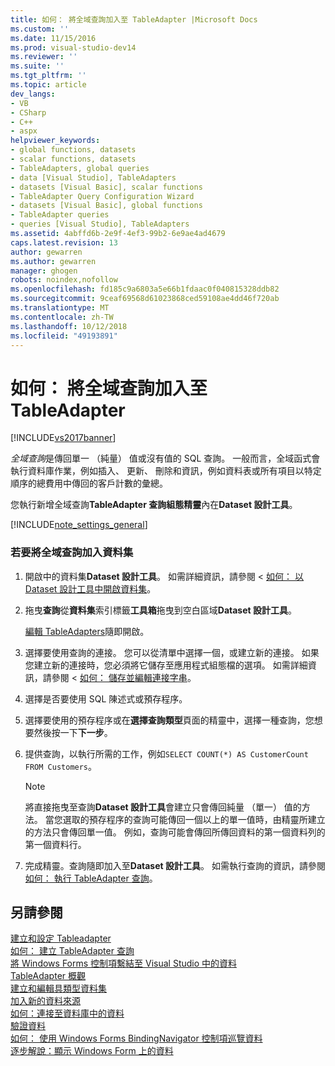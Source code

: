 ```yaml
---
title: 如何： 將全域查詢加入至 TableAdapter |Microsoft Docs
ms.custom: ''
ms.date: 11/15/2016
ms.prod: visual-studio-dev14
ms.reviewer: ''
ms.suite: ''
ms.tgt_pltfrm: ''
ms.topic: article
dev_langs:
- VB
- CSharp
- C++
- aspx
helpviewer_keywords:
- global functions, datasets
- scalar functions, datasets
- TableAdapters, global queries
- data [Visual Studio], TableAdapters
- datasets [Visual Basic], scalar functions
- TableAdapter Query Configuration Wizard
- datasets [Visual Basic], global functions
- TableAdapter queries
- queries [Visual Studio], TableAdapters
ms.assetid: 4abffd6b-2e9f-4ef3-99b2-6e9ae4ad4679
caps.latest.revision: 13
author: gewarren
ms.author: gewarren
manager: ghogen
robots: noindex,nofollow
ms.openlocfilehash: fd185c9a6803a5e66b1fdaac0f040815328ddb82
ms.sourcegitcommit: 9ceaf69568d61023868ced59108ae4dd46f720ab
ms.translationtype: MT
ms.contentlocale: zh-TW
ms.lasthandoff: 10/12/2018
ms.locfileid: "49193891"
---
```

# <a name="how-to-add-global-queries-to-a-tableadapter"></a>如何： 將全域查詢加入至 TableAdapter
[!INCLUDE[vs2017banner](../includes/vs2017banner.md)]

*全域查詢*是傳回單一 （純量） 值或沒有值的 SQL 查詢。 一般而言，全域函式會執行資料庫作業，例如插入、 更新、 刪除和資訊，例如資料表或所有項目以特定順序的總費用中傳回的客戶計數的彙總。  
  
 您執行新增全域查詢**TableAdapter 查詢組態精靈**內在**Dataset 設計工具**。  
  
 [!INCLUDE[note_settings_general](../includes/note-settings-general-md.md)]  
  
### <a name="to-add-a-global-query-to-a-dataset"></a>若要將全域查詢加入資料集  
  
1.  開啟中的資料集**Dataset 設計工具**。 如需詳細資訊，請參閱 <<c0> [ 如何： 以 Dataset 設計工具中開啟資料集](http://msdn.microsoft.com/library/36fc266f-365b-42cb-aebb-c993dc2c47c3)。  
  
2.  拖曳**查詢**從**資料集**索引標籤**工具箱**拖曳到空白區域**Dataset 設計工具**。  
  
     [編輯 TableAdapters](../data-tools/editing-tableadapters.md)隨即開啟。  
  
3.  選擇要使用查詢的連接。 您可以從清單中選擇一個，或建立新的連接。 如果您建立新的連接時，您必須將它儲存至應用程式組態檔的選項。 如需詳細資訊，請參閱 <<c0> [ 如何： 儲存並編輯連接字串](~/E:/Repos/visualstudio-docs-pr/docs/data-tools/how-to-save-and-edit-connection-strings.md)。  
  
4.  選擇是否要使用 SQL 陳述式或預存程序。  
  
5.  選擇要使用的預存程序或在**選擇查詢類型**頁面的精靈中，選擇一種查詢，您想要然後按一下**下一步**。  
  
6.  提供查詢，以執行所需的工作，例如`SELECT COUNT(*) AS CustomerCount FROM Customers`。  
  
    > [!NOTE]
    >  將直接拖曳至查詢**Dataset 設計工具**會建立只會傳回純量 （單一） 值的方法。 當您選取的預存程序的查詢可能傳回一個以上的單一值時，由精靈所建立的方法只會傳回單一值。 例如，查詢可能會傳回所傳回資料的第一個資料列的第一個資料行。  
  
7.  完成精靈。查詢隨即加入至**Dataset 設計工具**。 如需執行查詢的資訊，請參閱[如何： 執行 TableAdapter 查詢](http://msdn.microsoft.com/library/c7518855-f896-41c1-b3de-1a8116280593)。  
  
## <a name="see-also"></a>另請參閱  
 [建立和設定 Tableadapter](../data-tools/create-and-configure-tableadapters.md)   
 [如何： 建立 TableAdapter 查詢](../data-tools/how-to-create-tableadapter-queries.md)   
 [將 Windows Forms 控制項繫結至 Visual Studio 中的資料](../data-tools/bind-windows-forms-controls-to-data-in-visual-studio.md)   
 [TableAdapter 概觀](../data-tools/tableadapter-overview.md)   
 [建立和編輯具類型資料集](../data-tools/creating-and-editing-typed-datasets.md)   
 [加入新的資料來源](../data-tools/add-new-data-sources.md)   
 [如何：連接至資料庫中的資料](../data-tools/how-to-connect-to-data-in-a-database.md)   
 [驗證資料](http://msdn.microsoft.com/library/b3a9ee4e-5d4d-4411-9c56-c811f2b4ee7e)   
 [如何： 使用 Windows Forms BindingNavigator 控制項巡覽資料](http://msdn.microsoft.com/library/0e5d4f34-bc9b-47cf-9b8d-93acbb1f1dbb)   
 [逐步解說：顯示 Windows Form 上的資料](../data-tools/walkthrough-displaying-data-on-a-windows-form.md)